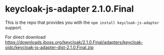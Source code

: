 # keycloak-js-adapter 2.1.0.Final
This is the repo that provides you with the `npm install keycloak-js-adapter` support.

For direct download https://downloads.jboss.org/keycloak/2.1.0.Final/adapters/keycloak-oidc/keycloak-js-adapter-dist-2.1.0.Final.zip

